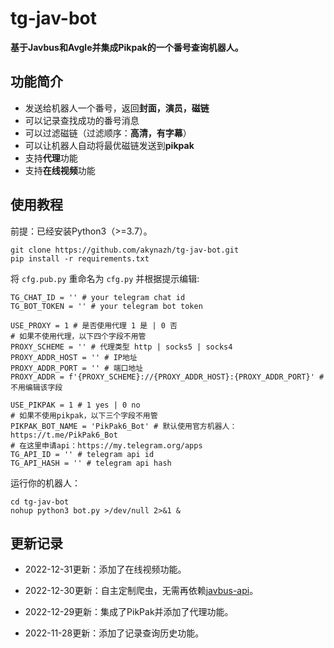 # tg-jav-bot

**基于Javbus和Avgle并集成Pikpak的一个番号查询机器人。**

## 功能简介

- 发送给机器人一个番号，返回**封面，演员，磁链**
- 可以记录查找成功的番号消息
- 可以过滤磁链（过滤顺序：**高清，有字幕**）
- 可以让机器人自动将最优磁链发送到**pikpak**
- 支持**代理**功能
- 支持**在线视频**功能

## 使用教程

前提：已经安装Python3（>=3.7）。

```
git clone https://github.com/akynazh/tg-jav-bot.git
pip install -r requirements.txt
```

将 `cfg.pub.py` 重命名为 `cfg.py` 并根据提示编辑:

```
TG_CHAT_ID = '' # your telegram chat id
TG_BOT_TOKEN = '' # your telegram bot token

USE_PROXY = 1 # 是否使用代理 1 是 | 0 否
# 如果不使用代理，以下四个字段不用管
PROXY_SCHEME = '' # 代理类型 http | socks5 | socks4
PROXY_ADDR_HOST = '' # IP地址
PROXY_ADDR_PORT = '' # 端口地址
PROXY_ADDR = f'{PROXY_SCHEME}://{PROXY_ADDR_HOST}:{PROXY_ADDR_PORT}' # 不用编辑该字段

USE_PIKPAK = 1 # 1 yes | 0 no
# 如果不使用pikpak，以下三个字段不用管
PIKPAK_BOT_NAME = 'PikPak6_Bot' # 默认使用官方机器人：https://t.me/PikPak6_Bot
# 在这里申请api：https://my.telegram.org/apps
TG_API_ID = '' # telegram api id
TG_API_HASH = '' # telegram api hash
```

运行你的机器人：

```
cd tg-jav-bot
nohup python3 bot.py >/dev/null 2>&1 &
```

## 更新记录

- 2022-12-31更新：添加了在线视频功能。

- 2022-12-30更新：自主定制爬虫，无需再依赖[javbus-api](https://github.com/ovnrain/javbus-api)。

- 2022-12-29更新：集成了PikPak并添加了代理功能。

- 2022-11-28更新：添加了记录查询历史功能。